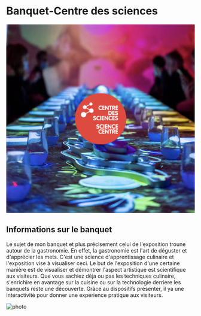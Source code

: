 # Banquet-Centre des sciences 

![photo](media/centre.jpg)

## Informations sur le banquet  
Le sujet de mon banquet et plus précisement celui de l'exposition troune autour de la gastronomie.
En effet, la gastronomie est l'art de déguster et d'apprécier les mets. C'est une science d'apprentissage culinaire et l'exposition vise 
à visualiser ceci. Le but de l'exposition d'une certaine manière est de visualiser et démontrer l'aspect artistique est scientifique aux visiteurs.
Que vous sachiez déja ou pas les techniques culinaire, s'enrichire en avantage sur la cuisine ou sur la technologie derriere les banquets reste une
découverte. Grâce au dispositifs présenter, il ya une interactivité pour donner une expérience pratique aux visiteurs.

![photo]()




